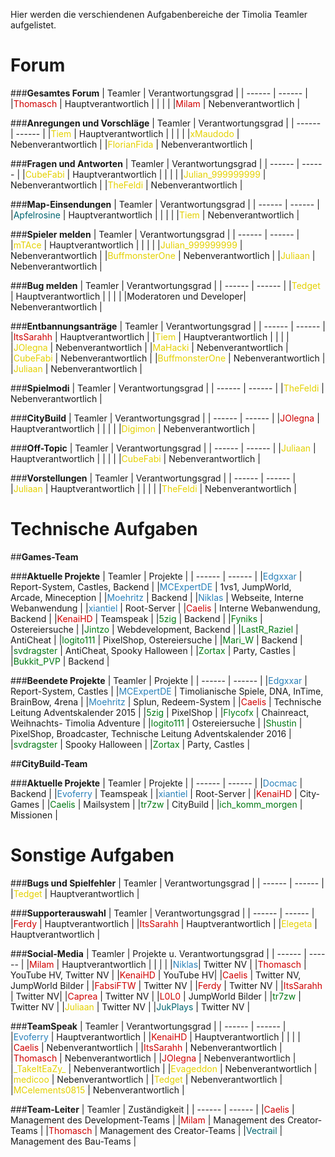 Hier werden die verschiendenen Aufgabenbereiche der Timolia Teamler aufgelistet.

# Forum

###<strong>Gesamtes Forum</strong>
| Teamler | Verantwortungsgrad |
| ------ | ------ |
|<span style="color:#CF0101">Thomasch</span> | Hauptverantwortlich |
| | |
|<span style="color:#CF0101">Milam</span> | Nebenverantwortlich |

###<strong>Anregungen und Vorschläge</strong>
| Teamler | Verantwortungsgrad |
| ------ | ------ |
|<span style="color:#E4D100">Tiem</span> | Hauptverantwortlich |
| | |
|<span style="color:#E4D100">xMaudodo</span> | Nebenverantwortlich |
|<span style="color:#E4D100">FlorianFida</span> | Nebenverantwortlich |

###<strong>Fragen und Antworten</strong>
| Teamler | Verantwortungsgrad |
| ------ | ------ |
|<span style="color:#E4D100">CubeFabi</span> | Hauptverantwortlich |
| | |
|<span style="color:#E4D100">Julian_999999999</span> | Nebenverantwortlich |
|<span style="color:#E4D100">TheFeldi</span> | Nebenverantwortlich |

###<strong>Map-Einsendungen</strong>
| Teamler | Verantwortungsgrad |
| ------ | ------ |
|<span style="color:#00646F">Apfelrosine</span> | Hauptverantwortlich |
| | |
|<span style="color:#E4D100">Tiem</span> | Nebenverantwortlich |

###<strong>Spieler melden</strong>
| Teamler | Verantwortungsgrad |
| ------ | ------ |
|<span style="color:#E4D100">mTAce</span> | Hauptverantwortlich |
| | |
|<span style="color:#E4D100">Julian_999999999</span> | Nebenverantwortlich |
|<span style="color:#E4D100">BuffmonsterOne</span> | Nebenverantwortlich |
|<span style="color:#E4D100">Juliaan</span> | Nebenverantwortlich |

###<strong>Bug melden</strong>
| Teamler | Verantwortungsgrad |
| ------ | ------ |
|<span style="color:#E4D100">Tedget</span> | Hauptverantwortlich |
| | |
|Moderatoren und Developer| Nebenverantwortlich |

###<strong>Entbannungsanträge</strong>
| Teamler | Verantwortungsgrad |
| ------ | ------ |
|<span style="color:#CF0101">ItsSarahh</span> | Hauptverantwortlich |
|<span style="color:#E4D100">Tiem</span> | Hauptverantwortlich |
| | |
|<span style="color:#E4D100">JOlegna</span> | Nebenverantwortlich |
|<span style="color:#E4D100">MaHacki</span> | Nebenverantwortlich |
|<span style="color:#E4D100">CubeFabi</span> | Nebenverantwortlich |
|<span style="color:#E4D100">BuffmonsterOne</span> | Nebenverantwortlich |
|<span style="color:#E4D100">Juliaan</span> | Nebenverantwortlich |

###<strong>Spielmodi</strong>
| Teamler | Verantwortungsgrad |
| ------ | ------ |
|<span style="color:#E4D100">TheFeldi</span> | Nebenverantwortlich |

###<strong>CityBuild</strong>
| Teamler | Verantwortungsgrad |
| ------ | ------ |
|<span style="color:#CF0101">JOlegna</span> | Hauptverantwortlich |
| | |
|<span style="color:#E4D100">Digimon</span> | Nebenverantwortlich |

###<strong>Off-Topic</strong>
| Teamler | Verantwortungsgrad |
| ------ | ------ |
|<span style="color:#E4D100">Juliaan</span> | Hauptverantwortlich |
| | |
|<span style="color:#E4D100">CubeFabi</span> | Nebenverantwortlich |

###<strong>Vorstellungen</strong>
| Teamler | Verantwortungsgrad |
| ------ | ------ |
|<span style="color:#E4D100">Juliaan</span> | Hauptverantwortlich |
| | |
|<span style="color:#E4D100">TheFeldi</span> | Nebenverantwortlich |

# Technische Aufgaben

##<strong>Games-Team</strong>

###<strong>Aktuelle Projekte</strong>
| Teamler | Projekte |
| ------ | ------ |
|<span style="color:#2980b9">Edgxxar</span> | Report-System, Castles, Backend |
|<span style="color:#2980b9">MCExpertDE</span> | 1vs1, JumpWorld, Arcade, Mineception |
|<span style="color:#2980b9">Moehritz</span> | Backend |
|<span style="color:#2980b9">Niklas</span> | Webseite, Interne Webanwendung |
|<span style="color:#2980b9">xiantiel</span> | Root-Server |
|<span style="color:#CF0101">Caelis</span> | Interne Webanwendung, Backend |
|<span style="color:#CF0101">KenaiHD</span> | Teamspeak |
|<span style="color:#007812">5zig</span> | Backend |
|<span style="color:#007812">Fyniks</span> | Ostereiersuche |
|<span style="color:#007812">Jintzo</span> | Webdevelopment, Backend |
|<span style="color:#007812">LastR_Raziel</span> | AntiCheat |
|<span style="color:#007812">logito111</span> | PixelShop, Ostereiersuche |
|<span style="color:#007812">Mari_W</span> | Backend |
|<span style="color:#007812">svdragster</span> | AntiCheat, Spooky Halloween |
|<span style="color:#007812">Zortax</span> | Party, Castles |
|<span style="color:#007812">Bukkit_PVP</span> | Backend |

###<strong>Beendete Projekte</strong>
| Teamler | Projekte |
| ------ | ------ |
|<span style="color:#2980b9">Edgxxar</span> | Report-System, Castles |
|<span style="color:#2980b9">MCExpertDE</span> | Timolianische Spiele, DNA, InTime, BrainBow, 4rena |
|<span style="color:#2980b9">Moehritz</span> | Splun, Redeem-System |
|<span style="color:#CF0101">Caelis</span> | Technische Leitung Adventskalender 2015 |
|<span style="color:#007812">5zig</span> | PixelShop |
|<span style="color:#007812">Flycofx</span> | Chainreact, Weihnachts- Timolia Adventure |
|<span style="color:#007812">logito111</span> | Ostereiersuche |
|<span style="color:#007812">Shustin</span> | PixelShop, Broadcaster, Technische Leitung Adventskalender 2016 |
|<span style="color:#007812">svdragster</span> | Spooky Halloween |
|<span style="color:#007812">Zortax</span> | Party, Castles |

##<strong>CityBuild-Team</strong>

###<strong>Aktuelle Projekte</strong>
| Teamler | Projekte |
| ------ | ------ |
|<span style="color:#2980b9">Docmac</span> | Backend |
|<span style="color:#2980b9">Evoferry</span> | Teamspeak |
|<span style="color:#2980b9">xiantiel</span> | Root-Server |
|<span style="color:#CF0101">KenaiHD</span> | City-Games |
|<span style="color:#007812">Caelis</span> | Mailsystem |
|<span style="color:#007812">tr7zw</span> | CityBuild |
|<span style="color:#007812">ich_komm_morgen</span> | Missionen |

# Sonstige Aufgaben

###<strong>Bugs und Spielfehler</strong>
| Teamler | Verantwortungsgrad |
| ------ | ------ |
|<span style="color:#E4D100">Tedget</span> | Hauptverantwortlich |

###<strong>Supporterauswahl</strong>
| Teamler | Verantwortungsgrad |
| ------ | ------ |
|<span style="color:#CF0101">Ferdy</span> | Hauptverantwortlich |
|<span style="color:#CF0101">ItsSarahh</span> | Hauptverantwortlich |
|<span style="color:#E4D100">Elegeta</span> | Hauptverantwortlich |

###<strong>Social-Media</strong>
| Teamler | Projekte u. Verantwortungsgrad |
| ------ | ------ |
|<span style="color:#CF0101">Milam</span> | Hauptverantwortlich |
| | |
|<span style="color:#2980b9">Niklas</span>| Twitter NV |
|<span style="color:#CF0101">Thomasch</span> | YouTube HV, Twitter NV |
|<span style="color:#CF0101">KenaiHD</span> | YouTube HV|
|<span style="color:#CF0101">Caelis</span> | Twitter NV, JumpWorld Bilder |
|<span style="color:#CF0101">FabsiFTW</span> | Twitter NV |
|<span style="color:#CF0101">Ferdy</span> | Twitter NV |
|<span style="color:#CF0101">ItsSarahh</span> | Twitter NV|
|<span style="color:#CF0101">Caprea</span> | Twitter NV |
|<span style="color:#CF0101">L0L0</span> | JumpWorld Bilder |
|<span style="color:#007812">tr7zw</span> | Twitter NV |
|<span style="color:#E4D100">Juliaan</span> | Twitter NV |
|<span style="color:#00646F">JukPlays</span> | Twitter NV |

###<strong>TeamSpeak</strong>
| Teamler | Verantwortungsgrad |
| ------ | ------ |
|<span style="color:#2980b9">Evoferry</span> | Hauptverantwortlich |
|<span style="color:#CF0101">KenaiHD</span> | Hauptverantwortlich |
| | |
|<span style="color:#CF0101">Caelis</span> | Nebenverantwortlich |
|<span style="color:#CF0101">ItsSarahh</span> | Nebenverantwortlich |
|<span style="color:#CF0101">Thomasch</span> | Nebenverantwortlich |
|<span style="color:#CF0101">JOlegna</span> | Nebenverantwortlich |
|<span style="color:#E4D100">\_TakeItEaZy\_</span> | Nebenverantwortlich |
|<span style="color:#E4D100">Evageddon</span> | Nebenverantwortlich |
|<span style="color:#E4D100">medicoo</span> | Nebenverantwortlich |
|<span style="color:#E4D100">Tedget</span> | Nebenverantwortlich |
|<span style="color:#E4D100">MCelements0815</span> | Nebenverantwortlich |

###<strong>Team-Leiter</strong>
| Teamler | Zuständigkeit |
| ------ | ------ |
|<span style="color:#CF0101">Caelis</span> | Management des Development-Teams |
|<span style="color:#CF0101">Milam</span> | Management des Creator-Teams |
|<span style="color:#CF0101">Thomasch</span> | Management des Creator-Teams |
|<span style="color:#00646F">Vectrail</span> | Management des Bau-Teams |